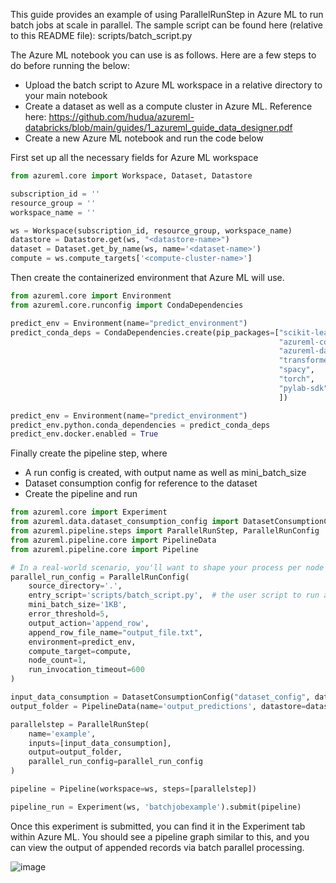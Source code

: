 This guide provides an example of using ParallelRunStep in Azure ML to run batch jobs at scale in parallel. The sample script can be found here (relative to this README file): scripts/batch_script.py

The Azure ML notebook you can use is as follows. Here are a few steps to do before running the below:

* Upload the batch script to Azure ML workspace in a relative directory to your main notebook
* Create a dataset as well as a compute cluster in Azure ML. Reference here: https://github.com/hudua/azureml-databricks/blob/main/guides/1_azureml_guide_data_designer.pdf
* Create a new Azure ML notebook and run the code below

First set up all the necessary fields for Azure ML workspace

```python
from azureml.core import Workspace, Dataset, Datastore

subscription_id = ''
resource_group = ''
workspace_name = ''

ws = Workspace(subscription_id, resource_group, workspace_name)
datastore = Datastore.get(ws, "<datastore-name>")
dataset = Dataset.get_by_name(ws, name='<dataset-name>')
compute = ws.compute_targets['<compute-cluster-name>']


```

Then create the containerized environment that Azure ML will use.

```python
from azureml.core import Environment
from azureml.core.runconfig import CondaDependencies

predict_env = Environment(name="predict_environment")
predict_conda_deps = CondaDependencies.create(pip_packages=["scikit-learn==0.20.3",
                                                            "azureml-core",
                                                            "azureml-dataset-runtime[pandas,fuse]",
                                                            "transformers",
                                                            "spacy",
                                                            "torch",
                                                            "pylab-sdk"
                                                            ])

predict_env = Environment(name="predict_environment")
predict_env.python.conda_dependencies = predict_conda_deps
predict_env.docker.enabled = True
```

Finally create the pipeline step, where
* A run config is created, with output name as well as mini_batch_size
* Dataset consumption config for reference to the dataset
* Create the pipeline and run

```python
from azureml.core import Experiment
from azureml.data.dataset_consumption_config import DatasetConsumptionConfig
from azureml.pipeline.steps import ParallelRunStep, ParallelRunConfig
from azureml.pipeline.core import PipelineData
from azureml.pipeline.core import Pipeline

# In a real-world scenario, you'll want to shape your process per node and nodes to fit your problem domain.
parallel_run_config = ParallelRunConfig(
    source_directory='.',
    entry_script='scripts/batch_script.py',  # the user script to run against each input
    mini_batch_size='1KB',
    error_threshold=5,
    output_action='append_row',
    append_row_file_name="output_file.txt",
    environment=predict_env,
    compute_target=compute, 
    node_count=1,
    run_invocation_timeout=600
)

input_data_consumption = DatasetConsumptionConfig("dataset_config", dataset)
output_folder = PipelineData(name='output_predictions', datastore=datastore)

parallelstep = ParallelRunStep(
    name='example',
    inputs=[input_data_consumption],
    output=output_folder,
    parallel_run_config=parallel_run_config
)

pipeline = Pipeline(workspace=ws, steps=[parallelstep])

pipeline_run = Experiment(ws, 'batchjobexample').submit(pipeline)
```

Once this experiment is submitted, you can find it in the Experiment tab within Azure ML. You should see a pipeline graph similar to this, and you can view the output of appended records via batch parallel processing.

![image](https://user-images.githubusercontent.com/40040433/114758029-845ff300-9d2a-11eb-86c5-fa40bf84b323.png)


